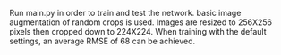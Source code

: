 Run main.py in order to train and test the network.
basic image augmentation of random crops is used.
Images are resized to 256X256 pixels then cropped down to 224X224.
When training with the default settings, an average RMSE of 68 can be achieved.